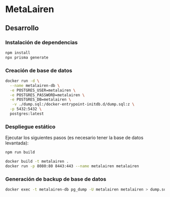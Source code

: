 # MetaLairen

## Desarrollo

### Instalación de dependencias

```bash
npm install
npx prisma generate
```

### Creación de base de datos

```bash
docker run -d \
  --name metalairen-db \
  -e POSTGRES_USER=metalairen \
  -e POSTGRES_PASSWORD=metalairen \
  -e POSTGRES_DB=metalairen \
   -v ./dump.sql:/docker-entrypoint-initdb.d/dump.sql:z \
  -p 5432:5432 \
  postgres:latest
```

### Despliegue estático

Ejecutar los siguientes pasos (es necesario tener la base de datos levantada):

```bash
npm run build

docker build -t metalairen .
docker run -p 8080:80 8443:443 --name metalairen metalairen
```

### Generación de backup de base de datos

```bash
docker exec -t metalairen-db pg_dump -U metalairen metalairen > dump.sql
```